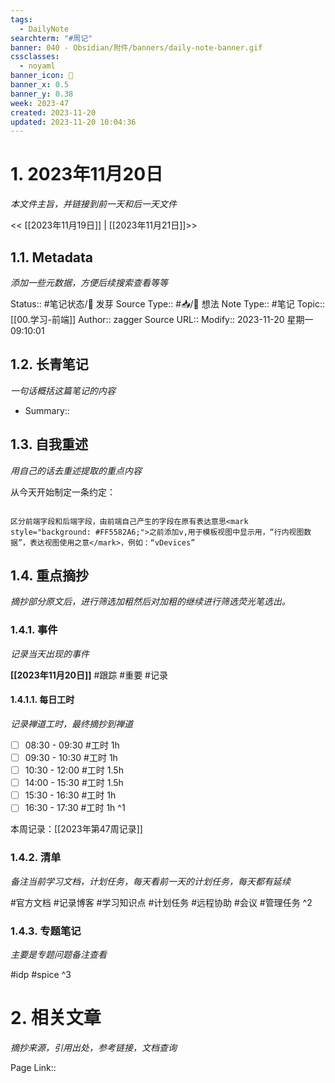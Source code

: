 ```yaml
---
tags:
  - DailyNote
searchterm: "#周记"
banner: 040 - Obsidian/附件/banners/daily-note-banner.gif
cssclasses:
  - noyaml
banner_icon: 💌
banner_x: 0.5
banner_y: 0.38
week: 2023-47
created: 2023-11-20
updated: 2023-11-20 10:04:36
---
```


# 1. 2023年11月20日

_本文件主旨，并链接到前一天和后一天文件_

<< [[2023年11月19日]] | [[2023年11月21日]]>>

## 1.1. Metadata

_添加一些元数据，方便后续搜索查看等等_

Status:: #笔记状态/🌱 发芽
Source Type:: #📥/💭 想法 
Note Type:: #笔记
Topic:: [[00.学习-前端]]
Author:: zagger
Source URL::
Modify:: 2023-11-20 星期一 09:10:01

## 1.2. 长青笔记

_一句话概括这篇笔记的内容_

- Summary::

## 1.3. 自我重述

_用自己的话去重述提取的重点内容_

从今天开始制定一条约定：
```ad-note

区分前端字段和后端字段，由前端自己产生的字段在原有表达意思<mark style="background: #FF5582A6;">之前添加v,用于模板视图中显示用，“行内视图数据”，表达视图使用之意</mark>，例如：“vDevices”
```

## 1.4. 重点摘抄

_摘抄部分原文后，进行筛选加粗然后对加粗的继续进行筛选荧光笔选出。_

### 1.4.1. 事件

_记录当天出现的事件_

**[[2023年11月20日]]** 
#跟踪 
#重要 
#记录

#### 1.4.1.1. 每日工时

_记录禅道工时，最终摘抄到禅道_

- [ ] 08:30 - 09:30 #工时  1h
- [ ] 09:30 - 10:30 #工时  1h
- [ ] 10:30 - 12:00 #工时  1.5h
- [ ] 14:00 - 15:30 #工时  1.5h
- [ ] 15:30 - 16:30 #工时  1h
- [ ] 16:30 - 17:30 #工时  1h
^1

本周记录：[[2023年第47周记录]]

### 1.4.2. 清单

_备注当前学习文档，计划任务，每天看前一天的计划任务，每天都有延续_

#官方文档 
#记录博客
#学习知识点
#计划任务
#远程协助
#会议 
#管理任务
^2

### 1.4.3. 专题笔记

_主要是专题问题备注查看_

#idp
#spice
^3

# 2. 相关文章

_摘抄来源，引用出处，参考链接，文档查询_

Page Link::

